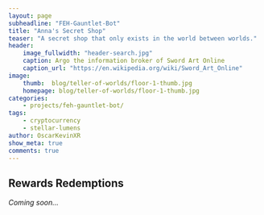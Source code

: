 ```yaml
---
layout: page
subheadline: "FEH-Gauntlet-Bot"
title: "Anna's Secret Shop"
teaser: "A secret shop that only exists in the world between worlds."
header:
    image_fullwidth: "header-search.jpg"
    caption: Argo the information broker of Sword Art Online
    caption_url: "https://en.wikipedia.org/wiki/Sword_Art_Online"
image:
    thumb:  blog/teller-of-worlds/floor-1-thumb.jpg
    homepage: blog/teller-of-worlds/floor-1-thumb.jpg
categories:
    - projects/feh-gauntlet-bot/
tags:
    - cryptocurrency
    - stellar-lumens
author: OscarKevinXR
show_meta: true
comments: true
---
```



## Rewards Redemptions

*Coming soon...*